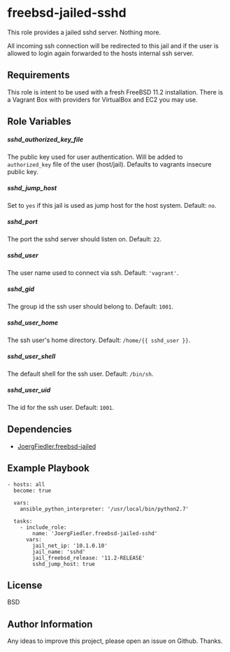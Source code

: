 freebsd-jailed-sshd
=========

This role provides a jailed sshd server. Nothing more.

All incoming ssh connection will be redirected to this jail and if the user is allowed to login again forwarded to the hosts internal ssh server.

Requirements
------------

This role is intent to be used with a fresh FreeBSD 11.2 installation. There is a Vagrant Box with providers for VirtualBox and EC2 you may use.

Role Variables
--------------

##### sshd_authorized_key_file

The public key used for user authentication. Will be added to `authorized_key` file of the user (host/jail). Defaults to vagrants insecure public key.

##### sshd_jump_host

Set to `yes` if this jail is used as jump host for the host system. Default: `no`.
 
##### sshd_port

The port the sshd server should listen on. Default: `22`.

##### sshd_user

The user name used to connect via ssh. Default: `'vagrant'`.

##### sshd_gid

The group id the ssh user should belong to. Default: `1001`.

##### sshd_user_home

The ssh user's home directory. Default: `/home/{{ sshd_user }}`.

##### sshd_user_shell

The default shell for the ssh user. Default: `/bin/sh`.

##### sshd_user_uid

The id for the ssh user. Default: `1001`.

Dependencies
------------

- [JoergFiedler.freebsd-jailed](https://galaxy.ansible.com/joergfiedler/freebsd-jailed)

Example Playbook
----------------

    - hosts: all
      become: true
    
      vars:
        ansible_python_interpreter: '/usr/local/bin/python2.7'
    
      tasks:
        - include_role:
            name: 'JoergFiedler.freebsd-jailed-sshd'
          vars:
            jail_net_ip: '10.1.0.10'
            jail_name: 'sshd'
            jail_freebsd_release: '11.2-RELEASE'
            sshd_jump_host: true

License
-------

BSD

Author Information
------------------

Any ideas to improve this project, please open an issue on Github. Thanks.
